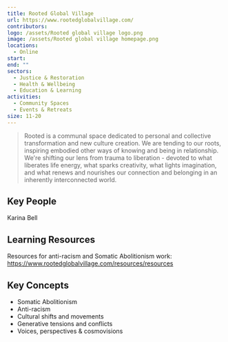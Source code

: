 ```yaml
---
title: Rooted Global Village
url: https://www.rootedglobalvillage.com/
contributors: 
logo: /assets/Rooted global village logo.png
image: /assets/Rooted global village homepage.png
locations:
  - Online
start: 
end: ""
sectors:
  - Justice & Restoration
  - Health & Wellbeing
  - Education & Learning
activities:
  - Community Spaces
  - Events & Retreats
size: 11-20
---
```

> Rooted is a communal space dedicated to personal and collective transformation and new culture creation. We are tending to our roots, inspiring embodied other ways of knowing and being in relationship. We're shifting our lens from trauma to liberation - devoted to what liberates life energy, what sparks creativity, what lights imagination, and what renews and nourishes our connection and belonging in an inherently interconnected world.

## Key People

Karina Bell

## Learning Resources

Resources for anti-racism and Somatic Abolitionism work: https://www.rootedglobalvillage.com/resources/resources

## Key Concepts

- Somatic Abolitionism
- Anti-racism
- Cultural shifts and movements
- Generative tensions and conflicts
- Voices, perspectives & cosmovisions




